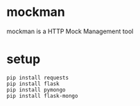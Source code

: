 # mockman
mockman is a HTTP Mock Management tool

# setup
```
pip install requests
pip install flask
pip install pymongo
pip install flask-mongo
```
